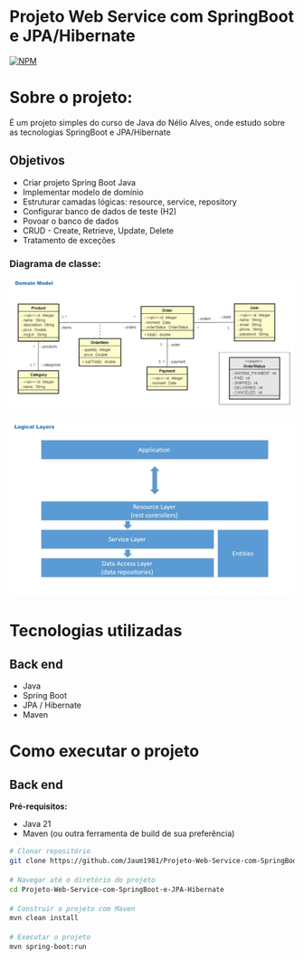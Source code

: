# Projeto Web Service com SpringBoot e JPA/Hibernate
[![NPM](https://img.shields.io/npm/l/react)](https://github.com/Jaum1981/Projeto-Web-Service-com-SpringBoot-e-JPA-Hibernate/blob/main/LICENSE)

# Sobre o projeto:
É um projeto simples do curso de Java do Nélio Alves, onde estudo sobre as tecnologias SpringBoot e JPA/Hibernate

## Objetivos

- Criar projeto Spring Boot Java
- Implementar modelo de domínio
- Estruturar camadas lógicas: resource, service, repository
- Configurar banco de dados de teste (H2)
- Povoar o banco de dados
- CRUD - Create, Retrieve, Update, Delete
- Tratamento de exceções


### Diagrama de classe:

![Alt text](/documentacaoProjeto/domain.png?raw=true "Diagrama de Classes")

![Alt text](/documentacaoProjeto/logical.png?raw=true "Camada Logica")


# Tecnologias utilizadas
## Back end
- Java
- Spring Boot
- JPA / Hibernate
- Maven

# Como executar o projeto

## Back end

**Pré-requisitos:**
- Java 21
- Maven (ou outra ferramenta de build de sua preferência)

```bash
# Clonar repositório
git clone https://github.com/Jaum1981/Projeto-Web-Service-com-SpringBoot-e-JPA-Hibernate

# Navegar até o diretório do projeto
cd Projeto-Web-Service-com-SpringBoot-e-JPA-Hibernate

# Construir o projeto com Maven
mvn clean install

# Executar o projeto
mvn spring-boot:run

